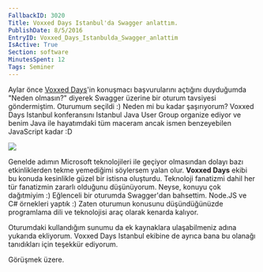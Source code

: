 ```yaml
---
FallbackID: 3020
Title: Voxxed Days Istanbul'da Swagger anlattım.
PublishDate: 8/5/2016
EntryID: Voxxed_Days_Istanbulda_Swagger_anlattim
IsActive: True
Section: software
MinutesSpent: 12
Tags: Seminer
---
```

Aylar önce [Voxxed Days](https://istanbul.voxxeddays.com/#speakers)'in konuşmacı başvurularını açtığını duyduğumda "Neden olmasın?" diyerek Swagger üzerine bir oturum tavsiyesi göndermiştim. Oturumum seçildi :) Neden mi bu kadar şaşırıyorum? Voxxed Days Istanbul konferansını Istanbul Java User Group organize ediyor ve benim Java ile hayatımdaki tüm maceram ancak ismen benzeyebilen JavaScript kadar :D ![](http://blob.daron.yondem.com/assets/3020/voxxed-days.jpg)Genelde adımın Microsoft teknolojileri ile geçiyor olmasından dolayı bazı etkinliklerden tekme yemediğimi söylersem yalan olur. **Voxxed Days** ekibi bu konuda kesinlikle güzel bir istisna oluşturdu. Teknoloji fanatizmi dahil her tür fanatizmin zararlı olduğunu düşünüyorum. Neyse, konuyu çok dağıtmiyim :) Eğlenceli bir oturumda Swagger'dan bahsettim. Node.JS ve C# örnekleri yaptık :) Zaten oturumun konusunu düşündüğünüzde programlama dili ve teknolojisi araç olarak kenarda kalıyor. <script async class="speakerdeck-embed" data-id="7679d40a1a8648ab81b54ccbbfdb890b" data-ratio="1.77777777777778" src="//speakerdeck.com/assets/embed.js"></script>Oturumdaki kullandığım sunumu da ek kaynaklara ulaşabilmeniz adına yukarıda ekliyorum. Voxxed Days Istanbul ekibine de ayrıca bana bu olanağı tanıdıkları için teşekkür ediyorum.Görüşmek üzere.
